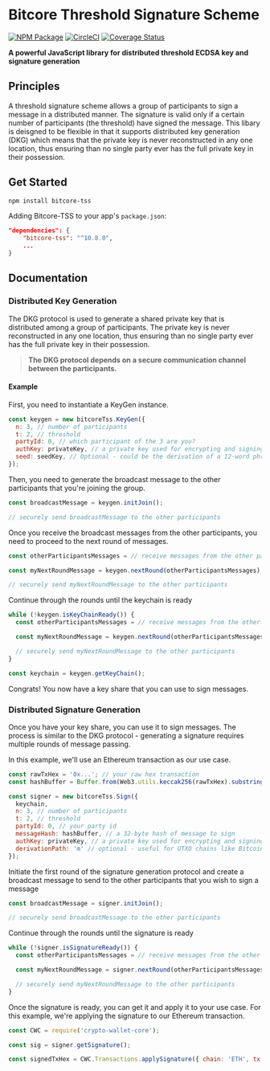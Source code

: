 # Bitcore Threshold Signature Scheme

[![NPM Package](https://img.shields.io/npm/v/bitcore-tss.svg?style=flat-square)](https://www.npmjs.org/package/bitcore-tss)
[![CircleCI](https://dl.circleci.com/status-badge/img/gh/bitpay/bitcore/tree/master.svg?style=shield)](https://dl.circleci.com/status-badge/redirect/gh/bitpay/bitcore/tree/master)
[![Coverage Status](https://coveralls.io/repos/github/bitpay/bitcore/badge.svg?branch=master&path=packages/bitcore-tss)](https://coveralls.io/github/bitpay/bitcore?branch=master)

**A powerful JavaScript library for distributed threshold ECDSA key and signature generation**

## Principles

A threshold signature scheme allows a group of participants to sign a message in a distributed manner. The signature is valid only if a certain number of participants (the threshold) have signed the message.
This libary is deisgned to be flexible in that it supports distributed key generation (DKG) which means that the private key is never reconstructed in any one location, thus ensuring than no single party ever has the full private key in their possession.

## Get Started

```sh
npm install bitcore-tss
```
Adding Bitcore-TSS to your app's `package.json`:

```json
"dependencies": {
    "bitcore-tss": "^10.8.0",
    ...
}
```

## Documentation

### Distributed Key Generation

The DKG protocol is used to generate a shared private key that is distributed among a group of participants. The private key is never reconstructed in any one location, thus ensuring than no single party ever has the full private key in their possession.
> **The DKG protocol depends on a secure communication channel between the participants.**

#### Example

First, you need to instantiate a KeyGen instance.

```js
const keygen = new bitcoreTss.KeyGen({
  n: 3, // number of participants
  t: 2, // threshold
  partyId: 0, // which participant of the 3 are you?
  authKey: privateKey, // a private key used for encrypting and signing messages
  seed: seedKey, // Optional - could be the derivation of a 12-word phrase
});

```

Then, you need to generate the broadcast message to the other participants that you're joining the group.

```js
const broadcastMessage = keygen.initJoin();

// securely send broadcastMessage to the other participants
```

Once you receive the broadcast messages from the other participants, you need to proceed to the next round of messages.

```js
const otherParticipantsMessages = // receive messages from the other participants

const myNextRoundMessage = keygen.nextRound(otherParticipantsMessages);

// securely send myNextRoundMessage to the other participants
```

Continue through the rounds until the keychain is ready

```js
while (!keygen.isKeyChainReady()) {
  const otherParticipantsMessages = // receive messages from the other participants

  const myNextRoundMessage = keygen.nextRound(otherParticipantsMessages);

  // securely send myNextRoundMessage to the other participants
}

const keychain = keygen.getKeyChain();
```

Congrats! You now have a key share that you can use to sign messages.


### Distributed Signature Generation

Once you have your key share, you can use it to sign messages. The process is similar to the DKG protocol - generating a signature requires multiple rounds of message passing.

In this example, we'll use an Ethereum transaction as our use case.

```js
const rawTxHex = '0x...'; // your raw hex transaction
const hashBuffer = Buffer.from(Web3.utils.keccak256(rawTxHex).substring(2), 'hex');

const signer = new bitcoreTss.Sign({
  keychain,
  n: 3, // number of participants
  t: 2, // threshold
  partyId: 0, // your party id
  messageHash: hashBuffer, // a 32-byte hash of message to sign
  authKey: privateKey, // a private key used for encrypting and signing messages
  derivationPath: 'm' // optional - useful for UTXO chains like Bitcoin that derive lots of addresses
});
```

Initiate the first round of the signature generation protocol and create a broadcast message to send to the other participants that you wish to sign a message

```js
const broadcastMessage = signer.initJoin();

// securely send broadcastMessage to the other participants
```

Continue through the rounds until the signature is ready

```js
while (!signer.isSignatureReady()) {
  const otherParticipantsMessages = // receive messages from the other participants

  const myNextRoundMessage = signer.nextRound(otherParticipantsMessages);

  // securely send myNextRoundMessage to the other participants
}
```

Once the signature is ready, you can get it and apply it to your use case. For this example, we're applying the signature to our Ethereum transaction.

```js
const CWC = require('crypto-wallet-core');

const sig = signer.getSignature();

const signedTxHex = CWC.Transactions.applySignature({ chain: 'ETH', tx: rawTxHex, signature: sig });
```

